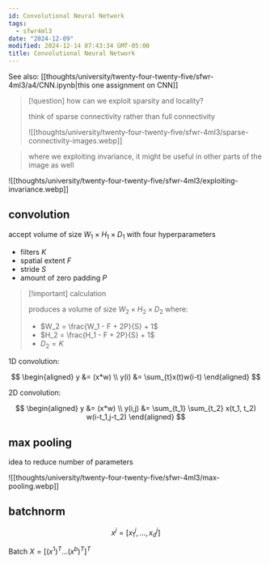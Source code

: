 ```yaml
---
id: Convolutional Neural Network
tags:
  - sfwr4ml3
date: "2024-12-09"
modified: 2024-12-14 07:43:34 GMT-05:00
title: Convolutional Neural Network
---
```


See also: [[thoughts/university/twenty-four-twenty-five/sfwr-4ml3/a4/CNN.ipynb|this one assignment on CNN]]

> [!question] how can we exploit sparsity and locality?
>
> think of sparse connectivity rather than full connectivity
>
> ![[thoughts/university/twenty-four-twenty-five/sfwr-4ml3/sparse-connectivity-images.webp]]

> where we exploiting invariance, it might be useful in other parts of the image as well

![[thoughts/university/twenty-four-twenty-five/sfwr-4ml3/exploiting-invariance.webp]]

## convolution

accept volume of size $W_1 \times H_1 \times D_1$ with four hyperparameters

- filters $K$
- spatial extent $F$
- stride $S$
- amount of zero padding $P$

> [!important] calculation
>
> produces a volume of size $W_2 \times H_2 \times D_2$ where:
>
> - $W_2 = \frac{W_1 - F + 2P}{S} + 1$
> - $H_2 = \frac{H_1 - F + 2P}{S} + 1$
> - $D_2 = K$

1D convolution:

$$
\begin{aligned}
y &= (x*w) \\
y(i) &= \sum_{t}x(t)w(i-t)
\end{aligned}
$$

2D convolution:

$$
\begin{aligned}
y &= (x*w) \\
y(i,j) &= \sum_{t_1} \sum_{t_2} x(t_1, t_2) w(i-t_1,j-t_2)
\end{aligned}
$$

## max pooling

idea to reduce number of parameters

![[thoughts/university/twenty-four-twenty-five/sfwr-4ml3/max-pooling.webp]]

## batchnorm

$$
x^{j} = [x_1^j,\ldots,x_d^j]
$$

Batch $X = [(x^1)^T \ldots (x^b)^T]^T$

